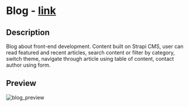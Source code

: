# Blog - <a href="https://gatsby-blog-delta.vercel.app">link</a>

## Description
Blog about front-end development. Content built on Strapi CMS, user can read featured and recent articles, search content or filter by category, switch theme, navigate through article using table of content, contact author using form.

## Preview

![blog_preview](https://user-images.githubusercontent.com/93607858/222456357-b3f614ee-0ff6-4563-9545-faa97ce026d9.png)

